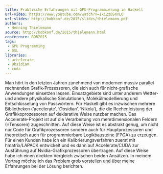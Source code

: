 ```yaml
---
title: Praktische Erfahrungen mit GPU-Programmierung in Haskell
url-video: https://www.youtube.com/watch?v=1kCZzDSnVL0
url-slides: http://bobkonf.de/2015/slides/thielemann.pdf
authors:
 - Henning Thielemann
source: http://bobkonf.de/2015/thielemann.html
conference: BOB2015
tags:
 - GPU Programming
 - DSL
libraries:
 - accelerate
 - Obsidian
 - cuda
---
```


Man hört in den letzten Jahren zunehmend von modernen massiv parallel rechnenden Grafik-Prozessoren, die sich auch für nicht-grafische Anwendungen einsetzen lassen. Einsatzgebiete sind unter anderem Wetter- und andere physikalische Simulationen, Molekülmodellierung und Entschlüsselung von Passwörtern. Für Haskell gibt es inzwischen mehrere Bibliotheken (‘accelerate’, ‘Obsidian’, ‘Nikola’), die die Rechenleistung der Grafikkoprozessoren auf deklarative Weise nutzbar machen. Das Accelerate-Projekt ist auf die Verarbeitung von mehrdimensionalen Feldern (=Tensoren) zugeschnitten. Auf diese Weise ist es abstrakt genug, um nicht nur Code für Grafikprozessoren sondern auch für Hauptprozessoren und theoretisch auch für programmierbare Logikbausteine (FPGA) zu erzeugen. Für einen Kunden habe ich ein Kalibrierungsverfahren zuerst mit hmatrix/LAPACK entwickelt und es dann auf Accelerate/CUDA zur Ausführung auf Nvidia-Grafikprozessoren übertragen. Auf diese Weise habe ich einen direkten Vergleich zwischen beiden Ansätzen. In meinem Vortrag möchte ich das Problem grob vorstellen und über meine Erfahrungen bei der Lösung berichten.
